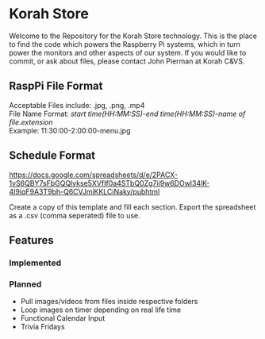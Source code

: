 # Korah Store
Welcome to the Repository for the Korah Store technology. This is the place to find the code which powers the Raspberry Pi systems, which in turn power the monitors and other aspects of our system. If you would like to commit, or ask about files, please contact John Pierman at Korah C&VS.

## RaspPi File Format
Acceptable Files include: .jpg, .png, .mp4\
File Name Format: *start time(HH:MM:SS)*-*end time(HH:MM:SS)*-*name of file*.*extension*\
Example: 11:30:00-2:00:00-menu.jpg

## Schedule Format
https://docs.google.com/spreadsheets/d/e/2PACX-1vS6QBY7sFbGQQlykse5XVfIf0a4STbQ0Zg7ij9w6DOwl34lK-4I9iqF9A3T9bh-Q6CVJmiKKLCiNaky/pubhtml

Create a copy of this template and fill each section. Export the spreadsheet as a .csv (comma seperated) file to use.

## Features
### Implemented

### Planned
- Pull images/videos from files inside respective folders
- Loop images on timer depending on real life time
- Functional Calendar Input
- Trivia Fridays
